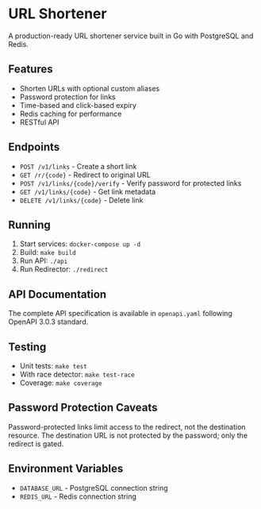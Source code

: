 # URL Shortener

A production-ready URL shortener service built in Go with PostgreSQL and Redis.

## Features

- Shorten URLs with optional custom aliases
- Password protection for links
- Time-based and click-based expiry
- Redis caching for performance
- RESTful API

## Endpoints

- `POST /v1/links` - Create a short link
- `GET /r/{code}` - Redirect to original URL
- `POST /v1/links/{code}/verify` - Verify password for protected links
- `GET /v1/links/{code}` - Get link metadata
- `DELETE /v1/links/{code}` - Delete link

## Running

1. Start services: `docker-compose up -d`
2. Build: `make build`
3. Run API: `./api`
4. Run Redirector: `./redirect`

## API Documentation

The complete API specification is available in `openapi.yaml` following OpenAPI 3.0.3 standard.

## Testing

- Unit tests: `make test`
- With race detector: `make test-race`
- Coverage: `make coverage`

## Password Protection Caveats

Password-protected links limit access to the redirect, not the destination resource. The destination URL is not protected by the password; only the redirect is gated.

## Environment Variables

- `DATABASE_URL` - PostgreSQL connection string
- `REDIS_URL` - Redis connection string